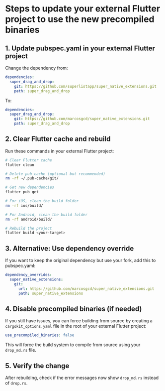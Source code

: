 # Steps to update your external Flutter project to use the new precompiled binaries

## 1. Update pubspec.yaml in your external Flutter project

Change the dependency from:
```yaml
dependencies:
  super_drag_and_drop:
    git: https://github.com/superlistapp/super_native_extensions.git
    path: super_drag_and_drop
```

To:
```yaml
dependencies:
  super_drag_and_drop:
    git: https://github.com/marcosgcd/super_native_extensions.git
    path: super_drag_and_drop
```

## 2. Clear Flutter cache and rebuild

Run these commands in your external Flutter project:

```bash
# Clear Flutter cache
flutter clean

# Delete pub cache (optional but recommended)
rm -rf ~/.pub-cache/git/

# Get new dependencies
flutter pub get

# For iOS, clean the build folder
rm -rf ios/build/

# For Android, clean the build folder  
rm -rf android/build/

# Rebuild the project
flutter build <your-target>
```

## 3. Alternative: Use dependency override

If you want to keep the original dependency but use your fork, add this to pubspec.yaml:

```yaml
dependency_overrides:
  super_native_extensions:
    git:
      url: https://github.com/marcosgcd/super_native_extensions.git
      path: super_native_extensions
```

## 4. Disable precompiled binaries (if needed)

If you still have issues, you can force building from source by creating a `cargokit_options.yaml` file in the root of your external Flutter project:

```yaml
use_precompiled_binaries: false
```

This will force the build system to compile from source using your `drop_md.rs` file.

## 5. Verify the change

After rebuilding, check if the error messages now show `drop_md.rs` instead of `drop.rs`.

